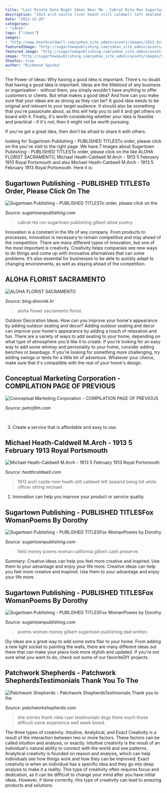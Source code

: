 ```yaml
---
title: "Last Minute Date Night Ideas Near Me - Cabral Rita Ron Sugartown Publishing Gilbert Allow Poetry"
description: "1913 arch castle river heath still caldwell left zealand being hill while officer sitting michael"
date: "2022-12-20"
categories:
- "ideas"
tags: ["ideas"]
images:
- "http://www.heathcaldwell.com/yahoo_site_admin/assets/images/1913_Ormuz_Caslte.11722042_std.jpg"
featuredImage: "http://sugartownpublishing.com/yahoo_site_admin/assets/images/Cathy-Dana-cover_sm.89183628_std.jpg"
featured_image: "http://sugartownpublishing.com/yahoo_site_admin/assets/images/Cathy-Dana-cover_sm.89183628_std.jpg"
image: "http://sugartownpublishing.com/yahoo_site_admin/assets/images/Voices_from_the_Field_at_350_dpi.80123431_std.jpg"
ShowToc: true
author: "Richmond Spinka"
---
```



The Power of Ideas: Why having a good idea is important.
There's no doubt that having a good idea is important. Ideas are the lifeblood of any business or organisation - without them, you simply wouldn't have anything to offer customers or clients. But what makes a good idea? And how can you make sure that your ideas are as strong as they can be?
A good idea needs to be original and relevant to your target audience. It should also be something that you're passionate about, as this will help you to sell it and get others on board with it. Finally, it's worth considering whether your idea is feasible and practical - if it's not, then it might not be worth pursuing.

If you've got a great idea, then don't be afraid to share it with others.

	

		
looking for Sugartown Publishing - PUBLISHED TITLESTo order, please click on the you've visit to the right page. We have 7 Images about Sugartown Publishing - PUBLISHED TITLESTo order, please click on the like ALOHA FLORIST SACRAMENTO, Michael Heath-Caldwell M.Arch - 1913 5 February 1913 Royal Portsmouth and also Michael Heath-Caldwell M.Arch - 1913 5 February 1913 Royal Portsmouth. Here it is:
		
    
## Sugartown Publishing - PUBLISHED TITLESTo Order, Please Click On The

<img loading=lazy src="http://sugartownpublishing.com/yahoo_site_admin/assets/images/1b_Author_photo_Ron_Cabral.63113149_std.jpg" onerror="this.onerror=null;this.src='https://tse3.mm.bing.net/th?id=OIP.KPuxpa3iDx0h8TYj5KzAhQAAAA&amp;pid=15.1';" alt="Sugartown Publishing - PUBLISHED TITLESTo order, please click on the">

_Source: sugartownpublishing.com_

>cabral rita ron sugartown publishing gilbert allow poetry. 

	

Innovation is a constant in the life of any company. From products to processes, innovation is necessary to remain competitive and stay ahead of the competition. There are many different types of innovation, but one of the most important is creativity. Creativity helps companies see new ways to do things and come up with innovative alternatives that can solve problems. It’s also essential for businesses to be able to quickly adapt to changing environments, as well as staying ahead of the competition.

    
## ALOHA FLORIST SACRAMENTO

<img loading=lazy src="http://bit.ly/rpxBqs" onerror="this.onerror=null;this.src='https://tse1.mm.bing.net/th?id=OIP.l8eS8OxW2X1i-x4HYYWk5AHaFS&amp;pid=15.1';" alt="ALOHA FLORIST SACRAMENTO">

_Source: blog.dnevnik.hr_

>aloha flower sacramento florist. 

	

Outdoor Decoration Ideas: How can you improve your home's appearance by adding outdoor seating and decor?
Adding outdoor seating and decor can improve your home's appearance by adding a touch of relaxation and fun. There are a variety of ways to add seating to your home, depending on what type of atmosphere you'd like it to create. If you're looking for an easy way to add some whimsy and personality to your home, consider adding benches or beanbags. If you're looking for something more challenging, try adding swings or tents for a little bit of adventure. Whatever your choice, make sure that it's compatible with the rest of your home's design.

    
## Conceptual Marketing Corporation - COMPILATION PAGE OF PREVIOUS

<img loading=lazy src="https://petrofilm.com/yahoo_site_admin/assets/images/Untitled-TrueColor-02.35240133_std.jpg" onerror="this.onerror=null;this.src='https://tse2.mm.bing.net/th?id=OIP.Z5F5yebtT_9l4EDBGmLrtQHaCe&amp;pid=15.1';" alt="Conceptual Marketing Corporation - COMPILATION PAGE OF PREVIOUS">

_Source: petrofilm.com_

>. 

	

3. Create a service that is affordable and easy to use.

    
## Michael Heath-Caldwell M.Arch - 1913 5 February 1913 Royal Portsmouth

<img loading=lazy src="http://www.heathcaldwell.com/yahoo_site_admin/assets/images/1913_Ormuz_Caslte.11722042_std.jpg" onerror="this.onerror=null;this.src='https://tse2.mm.bing.net/th?id=OIP.-AoFNRKxRNRXs2p3dh5m6gHaHk&amp;pid=15.1';" alt="Michael Heath-Caldwell M.Arch - 1913 5 February 1913 Royal Portsmouth">

_Source: heathcaldwell.com_

>1913 arch castle river heath still caldwell left zealand being hill while officer sitting michael. 

	

2. Innovation can help you improve your product or service quality.

    
## Sugartown Publishing - PUBLISHED TITLESFox WomanPoems By Dorothy

<img loading=lazy src="http://sugartownpublishing.com/yahoo_site_admin/assets/images/Voices_from_the_Field_at_350_dpi.80123431_std.jpg" onerror="this.onerror=null;this.src='https://tse1.mm.bing.net/th?id=OIP.fjDD9v3ye_t8jggkGVyhbgHaLH&amp;pid=15.1';" alt="Sugartown Publishing - PUBLISHED TITLESFox WomanPoems by Dorothy">

_Source: sugartownpublishing.com_

>field money poems woman california gilbert cash preserve. 

	

Summary: Creative ideas can help you feel more creative and inspired. Use them to your advantage and enjoy your life more.
Creative ideas can help you feel more creative and inspired. Use them to your advantage and enjoy your life more.

    
## Sugartown Publishing - PUBLISHED TITLESFox WomanPoems By Dorothy

<img loading=lazy src="http://sugartownpublishing.com/yahoo_site_admin/assets/images/Cathy-Dana-cover_sm.89183628_std.jpg" onerror="this.onerror=null;this.src='https://tse3.mm.bing.net/th?id=OIP.31-AppI3G-nZ9WYDicoiEwAAAA&amp;pid=15.1';" alt="Sugartown Publishing - PUBLISHED TITLESFox WomanPoems by Dorothy">

_Source: sugartownpublishing.com_

>poems woman money gilbert sugartown publishing dad written. 

	

Diy ideas are a great way to add some extra flair to your home. From adding a new light socket to painting the walls, there are many different ideas out there that can make your place look more stylish and updated. If you're not sure what you want to do, check out some of our favoriteDIY projects.

    
## Patchwork Shepherds - Patchwork ShepherdsTestimonials Thank You To The

<img loading=lazy src="http://patchworkshepherds.com/yahoo_site_admin/assets/images/thumbnail_family_pic2.33575412_std.jpg" onerror="this.onerror=null;this.src='https://tse4.mm.bing.net/th?id=OIP.oFXplHwCA6eiyAmMOmOpgAAAAA&amp;pid=15.1';" alt="Patchwork Shepherds - Patchwork ShepherdsTestimonials Thank you to the">

_Source: patchworkshepherds.com_

>she stories thank nikki ryan testimonials dogs there much those difficult same experience well week breed. 

	

The three types of creativity: Intuitive, Analytical, and Exact
Creativity is a result of the interaction between two or more factors. These factors can be called intuition and analysis, or exactly. Intuitive creativity is the result of an individual's natural ability to connect with the world and see patterns. Analytical creativity is founded on reason and analysis, which can help individuals see how things work and how they can be improved. 
Exact creativity is when an individual has a specific idea and they go into deep analysis to make it a reality. This type of creativity often requires focus and dedication, as it can be difficult to change your mind after you have initial ideas. However, if done correctly, this type of creativity can lead to amazing products and solutions.

